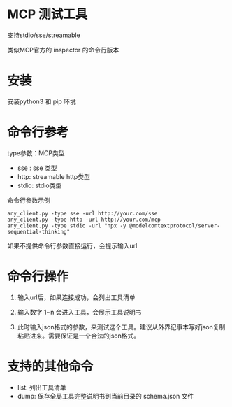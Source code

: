 # MCP 测试工具

支持stdio/sse/streamable

类似MCP官方的 inspector 的命令行版本

# 安装

安装python3 和 pip 环境

# 命令行参考

type参数：MCP类型
- sse : sse 类型
- http: streamable http类型
- stdio: stdio类型 

命令行参数示例
```
any_client.py -type sse -url http://your.com/sse
any_client.py -type http -url http://your.com/mcp
any_client.py -type stdio -url "npx -y @modelcontextprotocol/server-sequential-thinking"
```

如果不提供命令行参数直接运行，会提示输入url

# 命令行操作

1. 输入url后，如果连接成功，会列出工具清单

2. 输入数字 1~n 会进入工具，会展示工具说明书

3. 此时输入json格式的参数，来测试这个工具。建议从外界记事本写好json复制粘贴进来。需要保证是一个合法的json格式。

# 支持的其他命令

- list: 列出工具清单
- dump: 保存全局工具完整说明书到当前目录的  schema.json 文件



